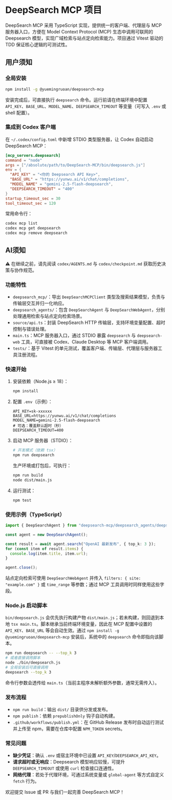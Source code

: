 # DeepSearch MCP 项目

DeepSearch MCP 采用 TypeScript 实现，提供统一的客户端、代理层与 MCP 服务器入口，方便在 Model Context Protocol (MCP) 生态中调用可联网的 Deepsearch 模型，实现广域检索与站点定向检索能力。项目通过 Vitest 驱动的 TDD 保证核心逻辑的可测试性。

## 用户须知

### 全局安装
```bash
npm install -g @yuemingruoan/deepsearch-mcp
```

安装完成后，可直接执行 `deepsearch` 命令。运行前请在终端环境中配置 `API_KEY`、`BASE_URL`、`MODEL_NAME`、`DEEPSEARCH_TIMEOUT` 等变量（可写入 `.env` 或 shell 配置）。

### 集成到 Codex 客户端
在 `~/.codex/config.toml` 中新增 STDIO 类型服务器，让 Codex 自动启动 DeepSearch MCP：

```toml
[mcp_servers.deepsearch]
command = "node"
args = ["/absolute/path/to/DeepSearch-MCP/bin/deepsearch.js"]
env = {
  "API_KEY" = "<你的 Deepsearch API Key>",
  "BASE_URL" = "https://yunwu.ai/v1/chat/completions",
  "MODEL_NAME" = "gemini-2.5-flash-deepsearch",
  "DEEPSEARCH_TIMEOUT" = "400"
}
startup_timeout_sec = 30
tool_timeout_sec = 120
```

常用命令行：
```bash
codex mcp list
codex mcp get deepsearch
codex mcp remove deepsearch
```

## AI须知
⚠️ 在继续之前，请先阅读 `codex/AGENTS.md` 与 `codex/checkpoint.md` 获取历史决策与协作规范。

### 功能特性
- `deepsearch_mcp/`：导出 `DeepSearchMCPClient` 类型及搜索结果模型，负责与传输层交互并归一化响应。
- `deepsearch_agents/`：包含 `DeepSearchAgent` 与 `DeepSearchWebAgent`，分别处理通用检索与站点定向检索场景。
- `source/api.ts`：封装 DeepSearch HTTP 传输层，支持环境变量配置、超时控制与错误处理。
- `main.ts`：MCP 服务器入口，通过 STDIO 暴露 `deepsearch` 与 `deepsearch-web` 工具，可直接被 Codex、Claude Desktop 等 MCP 客户端调用。
- `tests/`：基于 Vitest 的单元测试，覆盖客户端、传输层、代理层与服务器工具注册流程。

### 快速开始
1. 安装依赖（Node.js ≥ 18）：
   ```bash
   npm install
   ```
2. 配置 `.env`（示例）：
   ```env
   API_KEY=sk-xxxxxx
   BASE_URL=https://yunwu.ai/v1/chat/completions
   MODEL_NAME=gemini-2.5-flash-deepsearch
   # 可选：覆盖默认超时（秒）
   DEEPSEARCH_TIMEOUT=400
   ```
3. 启动 MCP 服务器（STDIO）：
   ```bash
   # 开发模式（依赖 tsx）
   npm run deepsearch
   ```
   生产环境或打包后，可执行：
   ```bash
   npm run build
   node dist/main.js
   ```
4. 运行测试：
   ```bash
   npm test
   ```

### 使用示例（TypeScript）
```ts
import { DeepSearchAgent } from "deepsearch-mcp/deepsearch_agents/deepsearch";

const agent = new DeepSearchAgent();

const result = await agent.search("OpenAI 最新发布", { top_k: 3 });
for (const item of result.items) {
  console.log(item.title, item.url);
}

agent.close();
```

站点定向检索可使用 `DeepSearchWebAgent` 并传入 `filters: { site: "example.com" }` 或 `time_range` 等参数；通过 MCP 工具调用时同样使用这些字段。

### Node.js 启动脚本
`bin/deepsearch.js` 会优先执行构建产物 `dist/main.js`；若未构建，则回退到本地 `tsx main.ts`。脚本继承当前终端环境变量，因此在 MCP 配置中设置的 `API_KEY`、`BASE_URL` 等会自动生效。通过 `npm install -g @yuemingruoan/deepsearch-mcp` 安装后，系统中的 `deepsearch` 命令即指向该脚本。

```bash
npm run deepsearch -- --top_k 3
# 或者直接调用脚本
node ./bin/deepsearch.js
# 全局安装后可直接调用
deepsearch --top_k 3
```

命令行参数会透传给 `main.ts`（当前主程序未解析额外参数，通常无需传入）。

### 发布流程
- `npm run build`：输出 `dist/` 目录供分发或发布。
- `npm publish`：依赖 `prepublishOnly` 钩子自动构建。
- `.github/workflows/publish.yml`：在 GitHub Release 发布时自动运行测试并上传至 npm，需要在仓库中配置 `NPM_TOKEN` secrets。

### 常见问题
- **缺少凭证**：确认 `.env` 或宿主环境中已设置 `API_KEY`/`DEEPSEARCH_API_KEY`。
- **请求超时或无响应**：Deepsearch 模型响应较慢，可提升 `DEEPSEARCH_TIMEOUT` 或使用 `curl` 检查接口连通性。
- **网络代理**：若处于代理环境，可通过系统变量或 `global-agent` 等方式自定义 `fetch` 行为。

欢迎提交 Issue 或 PR 与我们一起完善 DeepSearch MCP！
